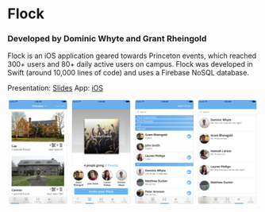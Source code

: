 # Flock
### Developed by Dominic Whyte and Grant Rheingold
Flock is an iOS application geared towards Princeton events, which reached 300+ users and 80+ daily active users on campus. Flock was developed in Swift (around 10,000 lines of code) and uses a Firebase NoSQL database.

Presentation: [Slides](https://docs.google.com/presentation/d/1Yr8paciHRXpDfbUnhOwHhOjJJm4oee4_s6Y0TUCyj6Y/edit#slide=id.g1f40554bc0_0_486)
App: [iOS](https://itunes.apple.com/us/app/flock-find-your-flock/id1211976124?mt=8)

![Alt text](https://github.com/dominicwhyte/Flock/blob/master/Screenshots/Screens.png "Optional title")



